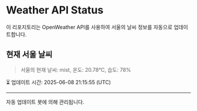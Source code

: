 
# Weather API Status

이 리포지토리는 OpenWeather API를 사용하여 서울의 날씨 정보를 자동으로 업데이트합니다.

## 현재 서울 날씨
> 서울의 현재 날씨: mist, 온도: 20.78°C, 습도: 78%

⏳ 업데이트 시간: 2025-06-08 21:15:55 (UTC)

---
자동 업데이트 봇에 의해 관리됩니다.
